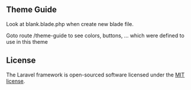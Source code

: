 ## Theme Guide
Look at blank.blade.php when create new blade file.

Goto route /theme-guide to see colors, buttons, ... which were defined to use in this theme


## License

The Laravel framework is open-sourced software licensed under the [MIT license](https://opensource.org/licenses/MIT).
